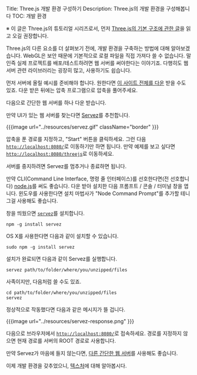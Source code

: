 Title: Three.js 개발 환경 구성하기
Description: Three.js의 개발 환경을 구성해봅니다
TOC: 개발 환경

※ 이 글은 Three.js의 튜토리얼 시리즈로서,
먼저 [Three.js의 기본 구조에 관한 글](fundamentals.html)을
읽고 오길 권장합니다.


Three.js의 다른 요소를 더 살펴보기 전에, 개발 환경을 구축하는 방법에 대해
알아보겠습니다. WebGL은 보안 때문에 기본적으로 로컬 파일을 직접 가져다 쓸
수 없습니다. 말인즉 실제 프로젝트를 배포/테스트하려면 웹 서버를 써야한다는
이야기죠. 다행히도 웹 서버 관련 라이브러리는 굉장히 많고, 사용하기도 쉽습니다.

먼저 서버에 올릴 예시를 준비해야 합니다. 원한다면 [이 사이트 전체를 다운](https://github.com/gfxfundamentals/threejsfundamentals/archive/gh-pages.zip)
받을 수도 있죠. 다운 받은 뒤에는 압축 프로그램으로 압축을 풀어주세요.

다음으로 간단한 웹 서버를 하나 다운 받습니다.

만약 UI가 있는 웹 서버를 찾는다면
[Servez](https://greggman.github.io/servez)를 추천합니다.

{{{image url="../resources/servez.gif" className="border" }}}

압축을 푼 경로를 지정하고, "Start" 버튼을 클릭하세요. 그런 다음
[`http://localhost:8080/`](http://localhost:8080/)로 이동하기만
하면 됩니다. 만약 예제를 보고 싶다면 [`http://localhost:8080/threejs`](http://localhost:8080/threejs)로
이동하세요.

서버를 중지하려면 Servez를 멈추거나 종료하면 됩니다.

만약 CLI(Command Line Interface, 명령 줄 인터페이스)를 선호한다면(전 선호합니다)
[node.js](https://nodejs.org)를 써도 좋습니다. 다운 받아 설치한 다음 프롬프트 /
콘솔 / 터미널 창을 엽니다. 윈도우를 사용한다면 설치 마법사가 "Node Command Prompt"를
추가할 테니 그걸 사용해도 좋습니다.

창을 띄웠으면 [`servez`](https://github.com/greggman/servez-cli)를 설치합니다.

    npm -g install servez

OS X를 사용한다면 다음과 같이 설치할 수 있습니다.

    sudo npm -g install servez

설치가 완료되면 다음과 같이 Servez를 실행합니다.

    servez path/to/folder/where/you/unzipped/files

사족이지만, 다음처럼 쓸 수도 있죠.

    cd path/to/folder/where/you/unzipped/files
    servez

정상적으로 작동했다면 다음과 같은 메시지가 뜰 겁니다.

{{{image url="../resources/servez-response.png" }}}

다음으로 브라우저에서 [`http://localhost:8080/`](http://localhost:8080/)로
접속하세요. 경로를 지정하지 않으면 현재 경로를 서버의 ROOT 경로로 사용합니다.

만약 Servez가 마음에 들지 않는다면, [다른 간단한 웹 서버](https://stackoverflow.com/questions/12905426/what-is-a-faster-alternative-to-pythons-servez-or-simplehttpserver)를 사용해도 좋습니다.

이제 개발 환경을 갖추었으니, [텍스처](textures.html)에 대해 알아봅시다.
